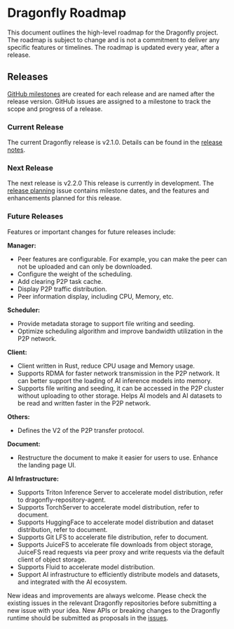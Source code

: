 # Dragonfly Roadmap

This document outlines the high-level roadmap for the Dragonfly project. The roadmap is subject to change and is not a commitment to deliver any specific features or timelines. The roadmap is updated every year, after a release.

## Releases

[GitHub milestones](https://github.com/dragonflyoss/Dragonfly2/milestones) are created for each release and are named after the release version. GitHub issues are assigned to a milestone to track the scope and progress of a release.

### Current Release

The current Dragonfly release is v2.1.0. Details can be found in the [release notes](https://github.com/dragonflyoss/Dragonfly2/releases/tag/v2.1.0).

### Next Release

The next release is v2.2.0 This release is currently in development. The [release planning](https://d7y.io/docs/next/roadmap-v2.2/) issue contains milestone dates, and the features and enhancements planned for this release.

### Future Releases

Features or important changes for future releases include:

**Manager:**
- Peer features are configurable. For example, you can make the peer can not be uploaded and can only be downloaded.
- Configure the weight of the scheduling.
- Add clearing P2P task cache.
- Display P2P traffic distribution.
- Peer information display, including CPU, Memory, etc.

**Scheduler:**
- Provide metadata storage to support file writing and seeding.
- Optimize scheduling algorithm and improve bandwidth utilization in the P2P network.

**Client:**
- Client written in Rust, reduce CPU usage and Memory usage.
- Supports RDMA for faster network transmission in the P2P network. It can better support the loading of AI inference models into memory.
- Supports file writing and seeding, it can be accessed in the P2P cluster without uploading to other storage. Helps AI models and AI datasets to be read and written faster in the P2P network.

**Others:**
- Defines the V2 of the P2P transfer protocol.

**Document:**
- Restructure the document to make it easier for users to use.
Enhance the landing page UI.

**AI Infrastructure:**
- Supports Triton Inference Server to accelerate model distribution, refer to dragonfly-repository-agent.
- Supports TorchServer to accelerate model distribution, refer to document.
- Supports HuggingFace to accelerate model distribution and dataset distribution, refer to document.
- Supports Git LFS to accelerate file distribution, refer to document.
- Supports JuiceFS to accelerate file downloads from object storage, JuiceFS read requests via peer proxy and write requests via the default client of object storage.
- Supports Fluid to accelerate model distribution.
- Support AI infrastructure to efficiently distribute models and datasets, and integrated with the AI ecosystem.

New ideas and improvements are always welcome. Please check the existing issues in the relevant Dragonfly repositories before submitting a new issue with your idea. New APIs or breaking changes to the Dragonfly runtime should be submitted as proposals in the [issues](https://github.com/dragonflyoss/Dragonfly2/issues).
